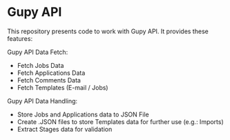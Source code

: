 # Gupy API

This repository presents code to work with Gupy API. It provides these features:

Gupy API Data Fetch:
- Fetch Jobs Data
- Fetch Applications Data
- Fetch Comments Data
- Fetch Templates (E-mail / Jobs)

Gupy API Data Handling:
- Store Jobs and Applications data to JSON File
- Create .JSON files to store Templates data for further use (e.g.: Imports)
- Extract Stages data for validation
